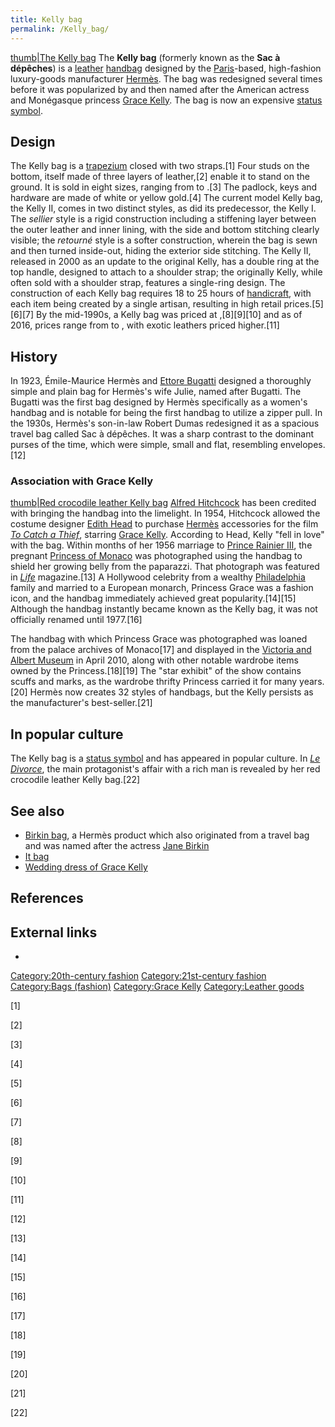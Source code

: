 ```yaml
---
title: Kelly bag
permalink: /Kelly_bag/
---
```


[thumb\|The Kelly bag](/File:Kelly_Bag.jpg "wikilink") The **Kelly bag**
(formerly known as the **Sac à dépêches**) is a
[leather](/leather "wikilink") [handbag](/handbag "wikilink") designed
by the [Paris](/Paris "wikilink")-based, high-fashion luxury-goods
manufacturer [Hermès](/Hermès "wikilink"). The bag was redesigned
several times before it was popularized by and then named after the
American actress and Monégasque princess [Grace
Kelly](/Grace_Kelly "wikilink"). The bag is now an expensive [status
symbol](/status_symbol "wikilink").

## Design

The Kelly bag is a [trapezium](/Trapezoid "wikilink") closed with two
straps.[1] Four studs on the bottom, itself made of three layers of
leather,[2] enable it to stand on the ground. It is sold in eight sizes,
ranging from to .[3] The padlock, keys and hardware are made of white or
yellow gold.[4] The current model Kelly bag, the Kelly II, comes in two
distinct styles, as did its predecessor, the Kelly I. The *sellier*
style is a rigid construction including a stiffening layer between the
outer leather and inner lining, with the side and bottom stitching
clearly visible; the *retourné* style is a softer construction, wherein
the bag is sewn and then turned inside-out, hiding the exterior side
stitching. The Kelly II, released in 2000 as an update to the original
Kelly, has a double ring at the top handle, designed to attach to a
shoulder strap; the originally Kelly, while often sold with a shoulder
strap, features a single-ring design. The construction of each Kelly bag
requires 18 to 25 hours of [handicraft](/handicraft "wikilink"), with
each item being created by a single artisan, resulting in high retail
prices.[5][6][7] By the mid-1990s, a Kelly bag was priced at ,[8][9][10]
and as of 2016, prices range from to , with exotic leathers priced
higher.[11]

## History

In 1923, Émile-Maurice Hermès and [Ettore
Bugatti](/Ettore_Bugatti "wikilink") designed a thoroughly simple and
plain bag for Hermès's wife Julie, named after Bugatti. The Bugatti was
the first bag designed by Hermès specifically as a women's handbag and
is notable for being the first handbag to utilize a zipper pull. In the
1930s, Hermès's son-in-law Robert Dumas redesigned it as a spacious
travel bag called Sac à dépêches. It was a sharp contrast to the
dominant purses of the time, which were simple, small and flat,
resembling envelopes.[12]

### Association with Grace Kelly

[thumb\|Red crocodile leather Kelly
bag](/File:Red_Crocodile_Kelly_Bag.jpg "wikilink") [Alfred
Hitchcock](/Alfred_Hitchcock "wikilink") has been credited with bringing
the handbag into the limelight. In 1954, Hitchcock allowed the costume
designer [Edith Head](/Edith_Head "wikilink") to purchase
[Hermès](/Hermès "wikilink") accessories for the film *[To Catch a
Thief](/To_Catch_a_Thief "wikilink")*, starring [Grace
Kelly](/Grace_Kelly "wikilink"). According to Head, Kelly "fell in love"
with the bag. Within months of her 1956 marriage to [Prince Rainier
III](/Rainier_III,_Prince_of_Monaco "wikilink"), the pregnant [Princess
of Monaco](/Princess_of_Monaco "wikilink") was photographed using the
handbag to shield her growing belly from the paparazzi. That photograph
was featured in *[Life](/Life_(magazine) "wikilink")* magazine.[13] A
Hollywood celebrity from a wealthy
[Philadelphia](/Philadelphia "wikilink") family and married to a
European monarch, Princess Grace was a fashion icon, and the handbag
immediately achieved great popularity.[14][15] Although the handbag
instantly became known as the Kelly bag, it was not officially renamed
until 1977.[16]

The handbag with which Princess Grace was photographed was loaned from
the palace archives of Monaco[17] and displayed in the [Victoria and
Albert Museum](/Victoria_and_Albert_Museum "wikilink") in April 2010,
along with other notable wardrobe items owned by the Princess.[18][19]
The "star exhibit" of the show contains scuffs and marks, as the
wardrobe thrifty Princess carried it for many years.[20] Hermès now
creates 32 styles of handbags, but the Kelly persists as the
manufacturer's best-seller.[21]

## In popular culture

The Kelly bag is a [status symbol](/status_symbol "wikilink") and has
appeared in popular culture. In *[Le Divorce](/Le_Divorce "wikilink")*,
the main protagonist's affair with a rich man is revealed by her red
crocodile leather Kelly bag.[22]

## See also

-   [Birkin bag](/Birkin_bag "wikilink"), a Hermès product which also
    originated from a travel bag and was named after the actress [Jane
    Birkin](/Jane_Birkin "wikilink")
-   [It bag](/It_bag "wikilink")
-   [Wedding dress of Grace
    Kelly](/Wedding_dress_of_Grace_Kelly "wikilink")

## References

## External links

-

[Category:20th-century
fashion](/Category:20th-century_fashion "wikilink")
[Category:21st-century
fashion](/Category:21st-century_fashion "wikilink") [Category:Bags
(fashion)](/Category:Bags_(fashion) "wikilink") [Category:Grace
Kelly](/Category:Grace_Kelly "wikilink") [Category:Leather
goods](/Category:Leather_goods "wikilink")

[1]

[2]

[3]

[4]

[5]

[6]

[7]

[8]

[9]

[10]

[11]

[12]

[13]

[14]

[15]

[16]

[17]

[18]

[19]

[20]

[21]

[22]